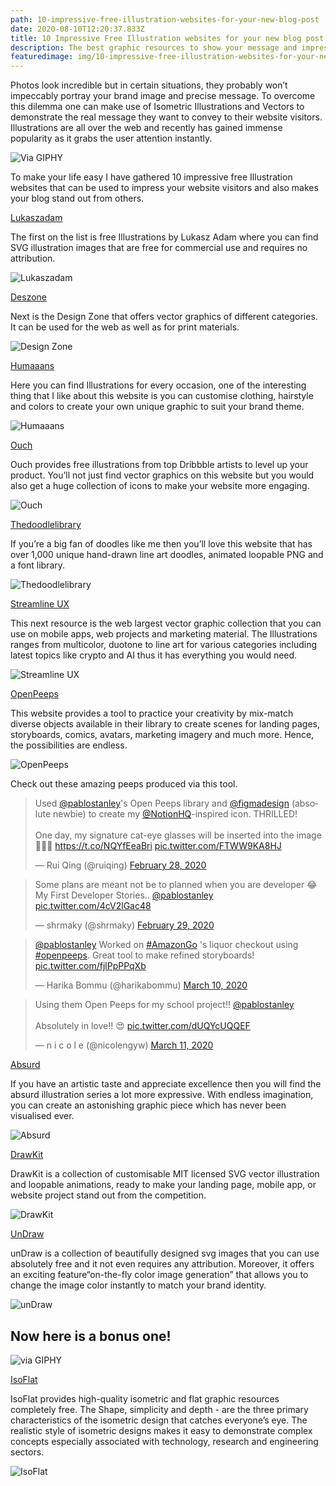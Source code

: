 ```yaml
---
path: 10-impressive-free-illustration-websites-for-your-new-blog-post
date: 2020-08-10T12:20:37.833Z
title: 10 Impressive Free Illustration websites for your new blog post
description: The best graphic resources to show your message and impress your audience.
featuredimage: img/10-impressive-free-illustration-websites-for-your-new-blog-post.png
---
```

<!--StartFragment-->

Photos look incredible but in certain situations, they probably won’t impeccably portray your brand image and precise message. To overcome this dilemma one can make use of Isometric Illustrations and Vectors to demonstrate the real message they want to convey to their website visitors. Illustrations are all over the web and recently has gained immense popularity as it grabs the user attention instantly.

![Via GIPHY](../img/attention.gif)

To make your life easy I have gathered 10 impressive free Illustration websites that can be used to impress your website visitors and also makes your blog stand out from others.

[Lukaszadam](https://lukaszadam.com/illustrations)

The first on the list is free Illustrations by Lukasz Adam where you can find SVG illustration images that are free for commercial use and requires no attribution.

![Lukaszadam](../img/lukaszadam.jpg)

[Deszone](https://deszone.net/category/all-graphics/)

Next is the Design Zone that offers vector graphics of different categories. It can be used for the web as well as for print materials.

![Design Zone](../img/deszone.jpg)

[Humaaans](https://www.humaaans.com/)

Here you can find Illustrations for every occasion, one of the interesting thing that I like about this website is you can customise clothing, hairstyle and colors to create your own unique graphic to suit your brand theme.

![Humaaans](../img/humaans.jpg)

[Ouch](https://icons8.com/illustrations/styles)

Ouch provides free illustrations from top Dribbble artists to level up your product. You’ll not just find vector graphics on this website but you would also get a huge collection of icons to make your website more engaging.

![Ouch](../img/ouch.jpg)

[Thedoodlelibrary](https://www.thedoodlelibrary.com/)

If you’re a big fan of doodles like me then you’ll love this website that has over 1,000 unique hand-drawn line art doodles, animated loopable PNG and a font library.

![Thedoodlelibrary](../img/thedoodle.jpg)

[Streamline UX](https://www.streamlineicons.com/ux/)

This next resource is the web largest vector graphic collection that you can use on mobile apps, web projects and marketing material. The Illustrations ranges from multicolor, duotone to line art for various categories including latest topics like crypto and AI thus it has everything you would need.

![Streamline UX](../img/streamline.jpg)

[OpenPeeps](https://www.openpeeps.com/)

This website provides a tool to practice your creativity by mix-match diverse objects available in their library to create scenes for landing pages, storyboards, comics, avatars, marketing imagery and much more. Hence, the possibilities are endless.

![OpenPeeps](../img/openpeeps.jpg)

Check out these amazing peeps produced via this tool.

<blockquote class="twitter-tweet"><p lang="en" dir="ltr">Used <a href="https://twitter.com/pablostanley?ref_src=twsrc%5Etfw">@pablostanley</a>&#39;s Open Peeps library and <a href="https://twitter.com/figmadesign?ref_src=twsrc%5Etfw">@figmadesign</a> (absolute newbie) to create my <a href="https://twitter.com/NotionHQ?ref_src=twsrc%5Etfw">@NotionHQ</a>-inspired icon. THRILLED!<br /><br />One day, my signature cat-eye glasses will be inserted into the image💜🧡💚 <a href="https://t.co/NQYfEeaBri">https://t.co/NQYfEeaBri</a> <a href="https://t.co/FTWW9KA8HJ">pic.twitter.com/FTWW9KA8HJ</a></p>&mdash; Rui Qing (@ruiqing) <a href="https://twitter.com/ruiqing/status/1233236776573001728?ref_src=twsrc%5Etfw">February 28, 2020</a></blockquote> <script async src="https://platform.twitter.com/widgets.js" charset="utf-8"></script>

<blockquote class="twitter-tweet"><p lang="en" dir="ltr">Some plans are meant not be to planned when you are developer 😂<br />My First Developer Stories.. <a href="https://twitter.com/pablostanley?ref_src=twsrc%5Etfw">@pablostanley</a> <a href="https://t.co/4cV2lGac48">pic.twitter.com/4cV2lGac48</a></p>&mdash; shrmaky (@shrmaky) <a href="https://twitter.com/shrmaky/status/1233650428857982981?ref_src=twsrc%5Etfw">February 29, 2020</a></blockquote> <script async src="https://platform.twitter.com/widgets.js" charset="utf-8"></script>

<blockquote class="twitter-tweet"><p lang="en" dir="ltr"><a href="https://twitter.com/pablostanley?ref_src=twsrc%5Etfw">@pablostanley</a> Worked on <a href="https://twitter.com/hashtag/AmazonGo?src=hash&amp;ref_src=twsrc%5Etfw">#AmazonGo</a> &#39;s liquor checkout using <a href="https://twitter.com/hashtag/openpeeps?src=hash&amp;ref_src=twsrc%5Etfw">#openpeeps</a>. Great tool to make refined storyboards! <a href="https://t.co/fjlPpPPqXb">pic.twitter.com/fjlPpPPqXb</a></p>&mdash; Harika Bommu (@harikabommu) <a href="https://twitter.com/harikabommu/status/1237408254398955522?ref_src=twsrc%5Etfw">March 10, 2020</a></blockquote> <script async src="https://platform.twitter.com/widgets.js" charset="utf-8"></script>

<blockquote class="twitter-tweet"><p lang="en" dir="ltr">Using them Open Peeps for my school project!! <a href="https://twitter.com/pablostanley?ref_src=twsrc%5Etfw">@pablostanley</a> <br /><br />Absolutely in love!! 😍 <a href="https://t.co/dUQYcUQQEF">pic.twitter.com/dUQYcUQQEF</a></p>&mdash; n i c o l e (@nicolengyw) <a href="https://twitter.com/nicolengyw/status/1237798617219502081?ref_src=twsrc%5Etfw">March 11, 2020</a></blockquote> <script async src="https://platform.twitter.com/widgets.js" charset="utf-8"></script>

[Absurd](https://absurd.design/)

If you have an artistic taste and appreciate excellence then you will find the absurd illustration series a lot more expressive. With endless imagination, you can create an astonishing graphic piece which has never been visualised ever.

![Absurd](../img/absurd.jpg)

[DrawKit](https://www.drawkit.io/)

DrawKit is a collection of customisable MIT licensed SVG vector illustration and loopable animations, ready to make your landing page, mobile app, or website project stand out from the competition.

![DrawKit](../img/drawkit.jpg)

[UnDraw](https://undraw.co/)

unDraw is a collection of beautifully designed svg images that you can use absolutely free and it not even requires any attribution. Moreover, it offers an exciting feature“on-the-fly color image generation” that allows you to change the image color instantly to match your brand identity.

![unDraw](../img/undraw.jpg)

## Now here is a bonus one!

![via GIPHY](../img/bonus.gif)

[IsoFlat](https://isoflat.com/)

IsoFlat provides high-quality isometric and flat graphic resources completely free. The Shape, simplicity and depth - are the three primary characteristics of the isometric design that catches everyone’s eye. The realistic style of isometric designs makes it easy to demonstrate complex concepts especially associated with technology, research and engineering sectors.

![IsoFlat](../img/isoflat.jpg)

<!--EndFragment-->